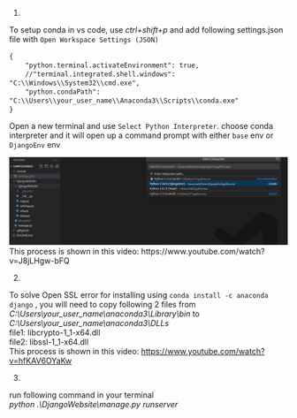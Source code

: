1.
To setup conda in vs code, use *ctrl+shift+p* and add following settings.json file with `Open Workspace Settings (JSON)` 

```
{
    "python.terminal.activateEnvironment": true,
    //"terminal.integrated.shell.windows": "C:\\Windows\\System32\\cmd.exe",
    "python.condaPath": "C:\\Users\\your_user_name\\Anaconda3\\Scripts\\conda.exe"
}
```

Open a new terminal and use `Select Python Interpreter`. choose conda interpreter and it will open up a command prompt with either `base` env or `DjangoEnv` env <br/>
<div align="center">
    <img src="/Screenshots/CondaInterpreterVSCode.jpg" width="800px"</img> 
</div>
This process is shown in this video: https://www.youtube.com/watch?v=J8jLHgw-bFQ
<br/>

2.
To solve Open SSL  error for installing using `conda install -c anaconda django` , you will need to copy following 2 files from *C:\Users\your_user_name\anaconda3\Library\bin* to *C:\Users\your_user_name\anaconda3\DLLs* <br/>
file1: libcrypto-1_1-x64.dll <br/>
file2: libssl-1_1-x64.dll <br/>
This process is shown in this video: https://www.youtube.com/watch?v=hfKAV6OYaKw

3.

run following command in your terminal <br/>
*python .\DjangoWebsite\manage.py runserver*


